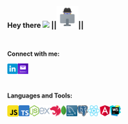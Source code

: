 ### Hey there <img src="https://media.giphy.com/media/hvRJCLFzcasrR4ia7z/giphy.gif" width="25px"> ||<img src="https://raw.githubusercontent.com/LLpanov/LLpanov/main/icons/personal.png" width="50px">||
<br/>  

**Connect with me:**

<a href="https://www.linkedin.com/in/leonid-panov-a814aa23b/">
  <img align="left" alt="LinkedIn" width="24px" src="https://github.com/LLpanov/LLpanov/blob/main/icons/linkedin.png" />

</a>
<a href="https://mailto:leonardopanov@yahoo.com/">
  <img align="left" alt="Yahoo" width="24px" src="https://raw.githubusercontent.com/LLpanov/LLpanov/main/icons/yahoo.png" />
</a>


<br/>
<br/>
<br/>

**Languages and Tools:**


<img height="25" title="WebStorm"  src="https://raw.githubusercontent.com/LLpanov/LLpanov/main/icons/WebStorm.png"/>
<img align="left" height="26" title="JavaScript" src="https://raw.githubusercontent.com/LLpanov/LLpanov/main/icons/JavaScript.png"/>
<img align="left" height="25" title="TypeScript" src="https://raw.githubusercontent.com/LLpanov/LLpanov/main/icons/TypeScript.png"/>
<img align="left" height="25" title="NodeJs" src="https://raw.githubusercontent.com/LLpanov/LLpanov/main/icons/nodeJs.png"/>
<img align="left" height="25" title="expressJS" src="https://raw.githubusercontent.com/LLpanov/LLpanov/main/icons/icons8-express-js-480.png"/>
<img align="left" height="25" title="NestJS" src="https://raw.githubusercontent.com/LLpanov/LLpanov/main/icons/nestjs.png"/>
<img align="left" height="25" title="MongoDB" src="https://github.com/LLpanov/LLpanov/blob/main/icons/MongoDB.png"/>
<img align="left" height="25" title="MySQL"  src="https://raw.githubusercontent.com/LLpanov/LLpanov/main/icons/MySQL.png"/>
<img align="left" height="25" title="PostgreSQL"  src="https://raw.githubusercontent.com/LLpanov/LLpanov/main/icons/postgreess.png"/>
<img align="left" height="25" title="React"  src="https://raw.githubusercontent.com/LLpanov/LLpanov/main/icons/React.png"/>
<img align="left" height="25" title="Angular"  src="https://raw.githubusercontent.com/LLpanov/LLpanov/main/icons/Angular.png"/>


